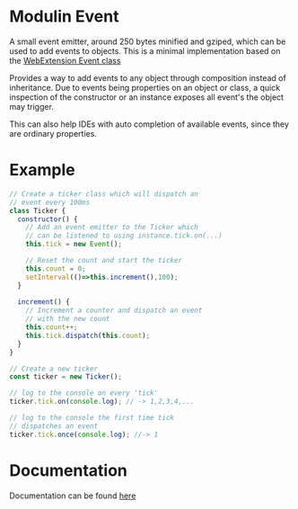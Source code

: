 # Modulin Event
A small event emitter, around 250 bytes minified and gziped, which can be used to add events to objects. This is a minimal 
implementation based on the [WebExtension Event class](https://developer.chrome.com/extensions/events)

Provides a way to add events to any object through composition instead of inheritance.
Due to events being properties on an object or class, a quick inspection of the
constructor or an instance exposes all event's the object may trigger.

This can also help IDEs with auto completion of available events, since they are ordinary properties.

# Example
```javascript
// Create a ticker class which will dispatch an
// event every 100ms
class Ticker {
  constructor() {
    // Add an event emitter to the Ticker which
    // can be listened to using instance.tick.on(...)
    this.tick = new Event();

    // Reset the count and start the ticker
    this.count = 0;
    setInterval(()=>this.increment(),100);
  }
  
  increment() {
    // Increment a counter and dispatch an event
    // with the new count
    this.count++;
    this.tick.dispatch(this.count);
  }
}

// Create a new ticker
const ticker = new Ticker();

// log to the console on every 'tick'
ticker.tick.on(console.log); // -> 1,2,3,4,...

// log to the console the first time tick
// dispatches an event
ticker.tick.once(console.log); //-> 1
```

# Documentation
Documentation can be found
[here](https://htmlpreview.github.io/?https://raw.githubusercontent.com/Modulin/Event/master/docs/Event.html)
